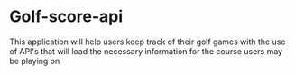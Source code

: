 # Golf-score-api

This application will help users keep track of their golf games with the use of API's that will load the necessary information for the course users may be playing on
